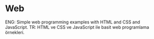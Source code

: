 # Web
ENG: Simple web programming examples with HTML and CSS and JavaScript.
TR: HTML ve CSS ve JavaScript ile basit web programlama örnekleri.
